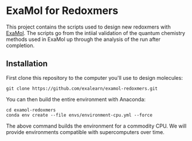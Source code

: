 # ExaMol for Redoxmers

This project contains the scripts used to design new redoxmers with [ExaMol]([examol](https://exalearn.github.io/ExaMol/)https://exalearn.github.io/ExaMol/).
The scripts go from the intiial validation of the quantum chemistry methods used in ExaMol 
up through the analysis of the run after completion.

## Installation

First clone this repository to the computer you'll use to design molecules:

```commandline
git clone https://github.com/exalearn/examol-redoxmers.git
```

You can then build the entire environment with Anaconda:

```commandline
cd examol-redoxmers
conda env create --file envs/environment-cpu.yml --force
```

The above command builds the environment for a commodity CPU. 
We will provide environments compatible with supercomputers over time.
